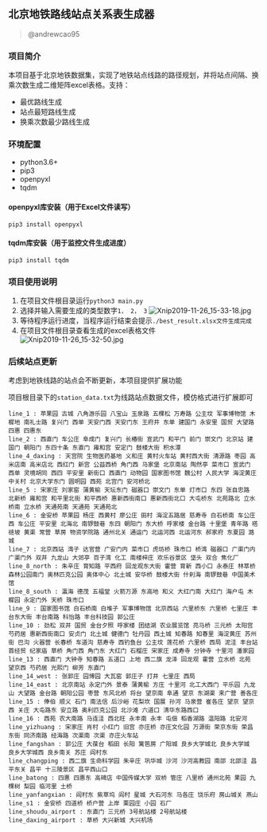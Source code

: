## 北京地铁路线站点关系表生成器
> @andrewcao95

### 项目简介
本项目基于北京地铁数据集，实现了地铁站点线路的路径规划，并将站点间隔、换乘次数生成二维矩阵excel表格。支持：
- 最优路线生成
- 站点最短路线生成
- 换乘次数最少路线生成


### 环境配置
- python3.6+
- pip3
- openpyxl
- tqdm

#### openpyxl库安装（用于Excel文件读写）

```
pip3 install openpyxl
```

#### tqdm库安装（用于监控文件生成进度）

```
pip3 install tqdm
```

### 项目使用说明
1. 在项目文件根目录运行```python3 main.py```
2. 选择并输入需要生成的类型数字```1， 2， 3```
![Xnip2019-11-26_15-33-18.jpg](http://pic-1255729225.cos.ap-shanghai.myqcloud.com/2019/11/27/e6d720fc4adb0.jpg)
3. 等待程序运行进度，当程序运行结束会提示```./best_result.xlsx文件生成完成```
4. 在项目文件根目录查看生成的excel表格文件
![Xnip2019-11-26_15-32-50.jpg](http://pic-1255729225.cos.ap-shanghai.myqcloud.com/2019/11/27/a1e9480c97534.jpg)

### 后续站点更新
考虑到地铁线路的站点会不断更新，本项目提供扩展功能

项目根目录下的```station_data.txt```为线路站点数据文件，模仿格式进行扩展即可

```
line_1 : 苹果园 古城 八角游乐园 八宝山 玉泉路 五棵松 万寿路 公主坟 军事博物馆 木樨地 南礼士路 复兴门 西单 天安门西 天安门东 王府井 东单 建国门 永安里 国贸 大望路 四惠 四惠东
line_2 : 西直门 车公庄 阜成门 复兴门 长椿街 宣武门 和平门 前门 崇文门 北京站 建国门 朝阳门 东四十条 东直门 雍和宫 安定门 鼓楼大街 积水潭
line_4_daxing : 天宫院 生物医药基地 义和庄 黄村火车站 黄村西大街 清源路 枣园 高米店南 高米店北 西红门 新宫 公益西桥 角门西 马家堡 北京南站 陶然亭 菜市口 宣武门 西单 灵境胡同 西四 平安里 新街口 西直门 动物园 国家图书馆 魏公村 人民大学 海淀黄庄 中关村 北京大学东门 圆明园 西苑 北宫门 安河桥北
line_5 : 宋家庄 刘家窑 蒲黄榆 天坛东门 磁器口 崇文门 东单 灯市口 东四 张自忠路 北新桥 雍和宫 和平里北街 和平西桥 惠新西街南口 惠新西街北口 大屯桥东 北苑路北 立水桥南 立水桥 天通苑南 天通苑 天通苑北
line_6 : 金安桥 苹果园 杨庄 西黄村 廖公庄 田村 海淀五路居 慈寿寺 白石桥南 车公庄西 车公庄 平安里 北海北 南锣鼓巷 东四 朝阳门 东大桥 呼家楼 金台路 十里堡 青年路 褡裢坡 黄渠 常营 草房 物资学院路 通州北关 通运门 北运河西 北运河东 郝家府 东夏园 潞城
line_7 : 北京西站 湾子 达官营 广安门内 菜市口 虎坊桥 珠市口 桥湾 磁器口 广渠门内 广渠门外 双井 九龙山 大郊亭 百子湾 化工 南楼梓庄 欢乐谷景区 垡头 双合 焦化厂
line_8_north : 朱辛庄 育知路 平西府 回龙观东大街 霍营 育新 西小口 永泰庄 林萃桥 森林公园南门 奥林匹克公园 奥体中心 北土城 安华桥 鼓楼大街 什刹海 南锣鼓巷 中国美术馆
line_8_south : 瀛海 德茂 五福堂 火箭万源 东高地 和义 大红门南 大红门 海户屯 木樨园 永定门外 天桥 珠市口
line_9 : 国家图书馆 白石桥南 白堆子 军事博物馆 北京西站 六里桥东 六里桥 七里庄 丰台东大街 丰台南路 科怡路 丰台科技园 郭公庄
line_10 : 劲松 双井 国贸 金台夕照 呼家楼 团结湖 农业展览馆 亮马桥 三元桥 太阳宫 芍药居 惠新西街南口 安贞门 北土城 健德门 牡丹园 西土城 知春路 知春里 海淀黄庄 苏州街 巴沟 火器营 长春桥 车道沟 慈寿寺 西钓鱼台 公主坟 莲花桥 六里桥 西局 泥洼 丰台站 首经贸 纪家庙 草桥 角门西 角门东 大红门 石榴庄 宋家庄 成寿寺 分钟寺 十里河 潘家园
line_13 : 西直门 大钟寺 知春路 五道口 上地 西二旗 龙泽 回龙观 霍营 立水桥 北苑 望京西 芍药居 光熙门 柳芳 东直门
line_14_west : 张郭庄 园博园 大瓦窑 郭庄子 打井 七里庄 西局
line_14_east : 北京南站 永定门外 景泰 蒲黄榆 方庄 十里河 北工大西门 平乐园 九龙山 大望路 金台路 朝阳公园 枣营 东风北桥 将台 望京南 阜通 望京 东湖渠 来广营 善各庄
line_15 : 俸伯 顺义 石门 南法信 后沙峪 花梨坎 国展 孙河 马泉营 崔各庄 望京 望京西 关庄 大屯路东 安立路 奥利匹克公园 北沙滩 六道口 清华东路西口
line_16 : 西苑 农大南路 马连洼 西北旺 永丰南 永丰 屯佃 稻香湖路 温阳路 北安河
line_yizhuang : 宋家庄 肖村 小红门 旧宫 亦庄桥 亦庄文化园 万源街 荣京东街 荣昌东街 同济南路 经海路 次渠南 次渠 亦庄火车站
line_fangshan : 郭公庄 大葆台 稻田 长阳 篱笆房 广阳城 良乡大学城北 良乡大学城 良乡大学城西 良乡南关 苏庄 阎村东
line_changping : 西二旗 生命科学园 朱辛庄 巩华城 沙河 沙河高教园 南邵 北邵洼 昌平东关 昌平 十三陵景区 昌平西山口
line_batong : 四惠 四惠东 高碑店 中国传媒大学 双桥 管庄 八里桥 通州北苑 果园 九棵树 梨园 临河里 土桥
line_yanfangxian : 阎村东 紫草坞 阎村 星城 大石河东 马各庄 饶乐府 房山城关 燕山
line_s1 : 金安桥 四道桥 桥户营 上岸 栗园庄 小园 石厂
line_shoudu_airport : 东直门 三元桥 3号航站楼 2号航站楼
line_daxing_airport : 草桥 大兴新城 大兴机场
```
